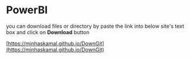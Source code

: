 # PowerBI
you can download files or directory by paste the link into below site's text box and click on **Download** button  

[https://minhaskamal.github.io/DownGit](https://minhaskamal.github.io/DownGit)
